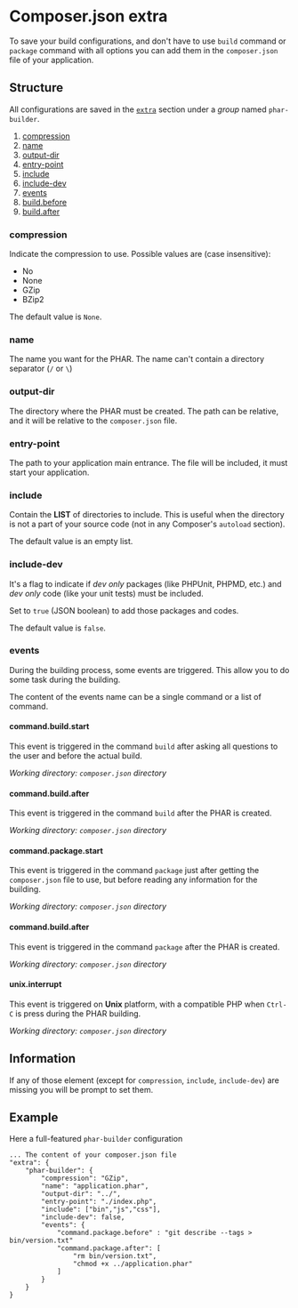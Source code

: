 # Composer.json extra

To save your build configurations, and don't have to use `build` command or `package` command with all options you can add them in the `composer.json` file of your application.

## Structure

All configurations are saved in the [`extra`](https://getcomposer.org/doc/04-schema.md#extra) section under a _group_ named `phar-builder`.

1. [compression](#compression)
1. [name](#name)
1. [output-dir](#output-dir)
1. [entry-point](#entry-point)
1. [include](#include)
1. [include-dev](#include-dev)
1. [events](#events)
  1. [build.before](#build.before)
  1. [build.after](#build.after)

### compression

Indicate the compression to use.
Possible values are (case insensitive):
 - No
 - None
 - GZip
 - BZip2

The default value is `None`.

### name

The name you want for the PHAR.
The name can't contain a directory separator (` / ` or ` \ `)

### output-dir

The directory where the PHAR must be created. The path can be relative, and it will be relative to the `composer.json` file.

### entry-point

The path to your application main entrance. The file will be included, it must start your application.

### include

Contain the **LIST** of directories to include.
This is useful when the directory is not a part of your source code (not in any Composer's `autoload` section).

The default value is an empty list.

### include-dev

It's a flag to indicate if _dev only_ packages (like PHPUnit, PHPMD, etc.) and _dev only_ code (like your unit tests) must be included.

Set to `true` (JSON boolean) to add those packages and codes.

The default value is `false`.

### events

During the building process, some events are triggered. This allow you to do some task during the building.

The content of the events name can be a single command or a list of command.


#### command.build.start

This event is triggered in the command `build` after asking all questions to the user and before the actual build.

_Working directory: `composer.json` directory_

#### command.build.after

This event is triggered in the command `build` after the PHAR is created.

_Working directory: `composer.json` directory_

#### command.package.start

This event is triggered in the command `package` just after getting the `composer.json` file to use, but before reading any information for the building.

_Working directory: `composer.json` directory_

#### command.build.after

This event is triggered in the command `package` after the PHAR is created.

_Working directory: `composer.json` directory_

#### unix.interrupt

This event is triggered on **Unix** platform, with a compatible PHP when `Ctrl-C` is press during the PHAR building.

_Working directory: `composer.json` directory_

## Information

If any of those element (except for `compression`, `include`, `include-dev`) are missing you will be prompt to set them.

## Example

Here a full-featured `phar-builder` configuration

```
... The content of your composer.json file
"extra": {
    "phar-builder": {
        "compression": "GZip",
        "name": "application.phar",
        "output-dir": "../",
        "entry-point": "./index.php",
        "include": ["bin","js","css"],
        "include-dev": false,
        "events": {
            "command.package.before" : "git describe --tags > bin/version.txt"
            "command.package.after": [
                "rm bin/version.txt",
                "chmod +x ../application.phar"
            ]
        }
    }
}
```